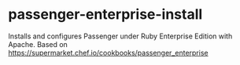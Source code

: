 # passenger-enterprise-install
Installs and configures Passenger under Ruby Enterprise Edition with Apache. Based on https://supermarket.chef.io/cookbooks/passenger_enterprise
